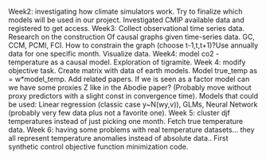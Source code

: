 
Week2: investigating how climate simulators work. Try to finalize which models will be used in our project. Investigated CMIP available data and registered to get access. 
Week3: Collect observational time series data. Research on the construction
 Of causal graphs given time-series data. GC, CCM, PCMI, FCI. How to constrain the graph (choose t-1,t,t+1)?Use annually data for one specific month. Visualize data.
Week4: model co2 - temperature as a causal model. Exploration of tigramite.
Week 4: modify objective task. Create matrix with data of earth models. Model true_temp as = w*model_temp. Add related papers. If we is seen as a factor model can we have some proxies Z like in the Abodie paper? (Probably move without proxy predictors with a slight const in convergence time). 
Models that could be used: Linear regression (classic case y~N(wy,v)), GLMs, Neural Network (probably very few data plus not a favorite one).
Week 5: cluster djf temperatures instead of just picking one month. Fetch true temperature data.
Week 6: having some problems with real temperature datasets... they all represent temperature anomalies instead of absolute data.. First synthetic control objective function minimization code. 
